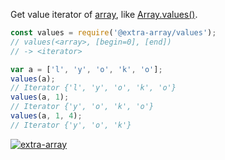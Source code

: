 Get value iterator of [array], like [Array.values()].

```javascript
const values = require('@extra-array/values');
// values(<array>, [begin=0], [end])
// -> <iterator>

var a = ['l', 'y', 'o', 'k', 'o'];
values(a);
// Iterator {'l', 'y', 'o', 'k', 'o'}
values(a, 1);
// Iterator {'y', 'o', 'k', 'o'}
values(a, 1, 4);
// Iterator {'y', 'o', 'k'}
```


[![extra-array](https://i.imgur.com/nwyrmkW.jpg)](https://www.npmjs.com/package/extra-array)

[array]: https://developer.mozilla.org/en-US/docs/Web/JavaScript/Guide/Indexed_collections
[Array.values()]: https://developer.mozilla.org/en-US/docs/Web/JavaScript/Reference/Global_Objects/Array/values
